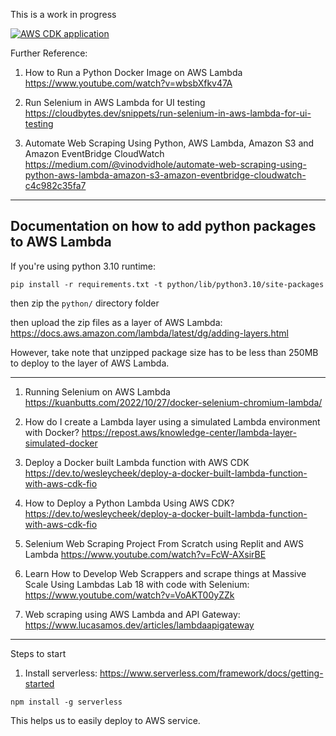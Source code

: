 This is a work in progress


[![AWS CDK application](https://i.stack.imgur.com/kgE0H.png)](https://stackoverflow.com/questions/67855703/the-difference-between-a-stack-and-construct-in-aws-cdk)

Further Reference:

1. How to Run a Python Docker Image on AWS Lambda https://www.youtube.com/watch?v=wbsbXfkv47A

1. Run Selenium in AWS Lambda for UI testing https://cloudbytes.dev/snippets/run-selenium-in-aws-lambda-for-ui-testing


1. Automate Web Scraping Using Python, AWS Lambda, Amazon S3 and Amazon EventBridge CloudWatch https://medium.com/@vinodvidhole/automate-web-scraping-using-python-aws-lambda-amazon-s3-amazon-eventbridge-cloudwatch-c4c982c35fa7

---

## Documentation on how to add python packages to AWS Lambda

If you're using python 3.10 runtime:

`pip install -r requirements.txt -t python/lib/python3.10/site-packages`

then zip the `python/` directory folder

then upload the zip files as a layer of AWS Lambda: https://docs.aws.amazon.com/lambda/latest/dg/adding-layers.html 


However, take note that unzipped package size has to be less than 250MB to deploy to the layer of AWS Lambda. 

---

1. Running Selenium on AWS Lambda
 https://kuanbutts.com/2022/10/27/docker-selenium-chromium-lambda/

1. How do I create a Lambda layer using a simulated Lambda environment with Docker? https://repost.aws/knowledge-center/lambda-layer-simulated-docker


1. Deploy a Docker built Lambda function with AWS CDK https://dev.to/wesleycheek/deploy-a-docker-built-lambda-function-with-aws-cdk-fio

2. How to Deploy a Python Lambda Using AWS CDK? https://dev.to/wesleycheek/deploy-a-docker-built-lambda-function-with-aws-cdk-fio

1. Selenium Web Scraping Project From Scratch using Replit and AWS Lambda https://www.youtube.com/watch?v=FcW-AXsirBE

1. Learn How to Develop Web Scrappers and scrape things at Massive Scale Using Lambdas Lab 18 with code with Selenium: https://www.youtube.com/watch?v=VoAKT00yZZk

1. Web scraping using AWS Lambda and API Gateway:
https://www.lucasamos.dev/articles/lambdaapigateway

---

Steps to start

1. Install serverless: https://www.serverless.com/framework/docs/getting-started

`npm install -g serverless`

This helps us to easily deploy to AWS service.
